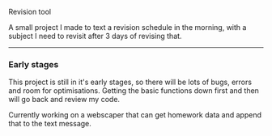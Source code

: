  Revision tool

A small project I made to text a revision schedule in the morning, with a subject I need to revisit after 3 days of revising that.

---

### Early stages
This project is still in it's early stages, so there will be lots of bugs, errors and room for optimisations. Getting the basic functions down
first and then will go back and review my code.

Currently working on a webscaper that can get homework data and append that to the text message.


